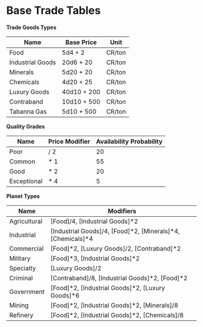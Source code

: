 # Base Trade Tables

**Trade Goods Types**

| Name             | Base Price  | Unit   |
|------------------|-------------|--------|
| Food             | 5d4 + 2     | CR/ton |
| Industrial Goods | 20d6 + 20   | CR/ton |
| Minerals         | 5d20 + 20   | CR/ton |
| Chemicals        | 4d20 + 25   | CR/ton |
| Luxury Goods     | 40d10 + 200 | CR/ton |
| Contraband       | 10d10 + 500 | CR/ton |
| Tabanna Gas      | 5d10 + 500  | CR/ton |


**Quality Grades**

| Name          | Price Modifier | Availability Probability |
|---------------|----------------|--------------------------|
| Poor          | / 2            | 20                       |
| Common        | * 1            | 55                       |
| Good          | * 2            | 20                       |
| Exceptional   | * 4            | 5                        |


**Planet Types**

| Name         | Modifiers                                                       |
|--------------|-----------------------------------------------------------------|
| Agricultural | [Food]/4, [Industrial Goods]*2                                  |
| Industrial   | [Industrial Goods]/4, [Food]*2, [Minerals]*4, [Chemicals]*4     |
| Commercial   | [Food]*2, [Luxury Goods]/2, [Contraband]*2                      |
| Military     | [Food]*3, [Industrial Goods]*2                                  |
| Specialty    | [Luxury Goods]/2                                                |
| Criminal     | [Contraband]/8, [Industrial Goods]*2, [Food]*2                  |
| Government   | [Food]*2, [Industrial Goods]*2, [Luxury Goods]*6                |
| Mining       | [Food]*2, [Industrial Goods]*2, [Minerals]/8                    |
| Refinery     | [Food]*2, [Industrial Goods]*2, [Chemicals]/8                   |
